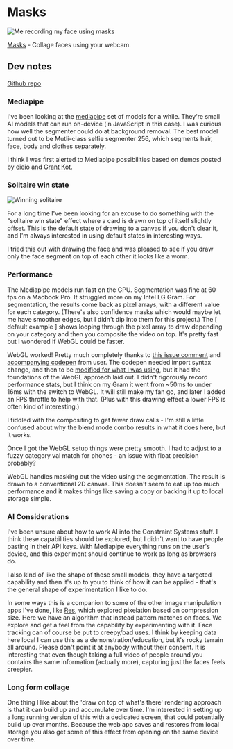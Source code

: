 # Masks

![Me recording my face using masks](https://grant-uploader.s3.amazonaws.com/2024-10-09-19-20-23.gif)

[Masks](https://masks.constraint.systems) - Collage faces using your webcam.

## Dev notes

[Github repo](https://github.com/constraint-systems/masks)

### Mediapipe 

I've been looking at the [mediapipe](https://mediapipe-studio.webapps.google.com/studio/demo/image_segmenter) set of models for a while. They're small AI models that can run on-device (in JavaScript in this case). I was curious how well the segmenter could do at background removal. The best model turned out to be Mutli-class selfie segmenter 256, which segments hair, face, body and clothes separately.

I think I was first alerted to Mediapipe possibilities based on demos posted by [eieio](https://x.com/itseieio/status/1805001036941135912) and [Grant Kot](https://x.com/kotsoft/status/1820578583749992526).

### Solitaire win state

![Winning solitaire](https://grant-uploader.s3.amazonaws.com/2024-10-09-19-36-34-800.jpg)

For a long time I've been looking for an excuse to do something with the "solitaire win state" effect where a card is drawn on top of itself slightly offset. This is the default state of drawing to a canvas if you don't clear it, and I'm always interested in using default states in interesting ways.

I tried this out with drawing the face and was pleased to see if you draw only the face segment on top of each other it looks like a worm.

### Performance

The Mediapipe models run fast on the GPU. Segmentation was fine at 60 fps on a Macbook Pro. It struggled more on my Intel LG Gram. For segmentation, the results come back as pixel arrays, with a different value for each category. (There's also confidence masks which would maybe let me have smoother edges, but I didn't dip into them for this project.) The [ default example ] shows looping through the pixel array to draw depending on your category and then you composite the video on top. It's pretty fast but I wondered if WebGL could be faster.

WebGL worked! Pretty much completely thanks to [this issue comment](https://github.com/google-ai-edge/mediapipe/issues/5064#issuecomment-1891050563) and [accompanying codepen](https://codepen.io/mediapipe-preview/pen/vYrWvNg) from user. The codepen needed import syntax change, and then to be [modified for what I was using](https://codepen.io/GrantCuster/pen/LYwZRvQ), but it had the foundations of the WebGL approach laid out. I didn't rigorously record performance stats, but I think on my Gram it went from ~50ms to under 16ms with the switch to WebGL. It will still make my fan go, and later I added an FPS throttle to help with that. (Plus with this drawing effect a lower FPS is often kind of interesting.)

I fiddled with the compositing to get fewer draw calls - I'm still a little confused about why the blend mode combo results in what it does here, but it works.

Once I got the WebGL setup things were pretty smooth. I had to adjust to a fuzzy category val match for phones - an issue with float precision probably?

WebGL handles masking out the video using the segmentation. The result is drawn to a conventional 2D canvas. This doesn't seem to eat up too much performance and it makes things like saving a copy or backing it up to local storage simple.

### AI Considerations

I've been unsure about how to work AI into the Constraint Systems stuff. I think these capabilities should be explored, but I didn't want to have people pasting in their API keys. With Mediapipe everything runs on the user's device, and this experiment should continue to work as long as browsers do.

I also kind of like the shape of these small models, they have a targeted capability and then it's up to you to think of how it can be applied - that's the general shape of experimentation I like to do.

In some ways this is a companion to some of the other image manipulation apps I've done, like [Res](https://res.constraint.systems), which explored pixelation based on compression size. Here we have an algorithm that instead pattern matches on faces. We explore and get a feel from the capability by experimenting with it. Face tracking can of course be put to creepy/bad uses. I think by keeping data here local I can use this as a demonstration/education, but it's rocky terrain all around. Please don't point it at anybody without their consent. It is interesting that even though taking a full video of people around you contains the same information (actually more), capturing just the faces feels creepier.

### Long form collage

One thing I like about the 'draw on top of what's there' rendering approach is that it can build up and accumulate over time. I'm interested in setting up a long running version of this with a dedicated screen, that could potentially build up over months. Because the web app saves and restores from local storage you also get some of this effect from opening on the same device over time.
